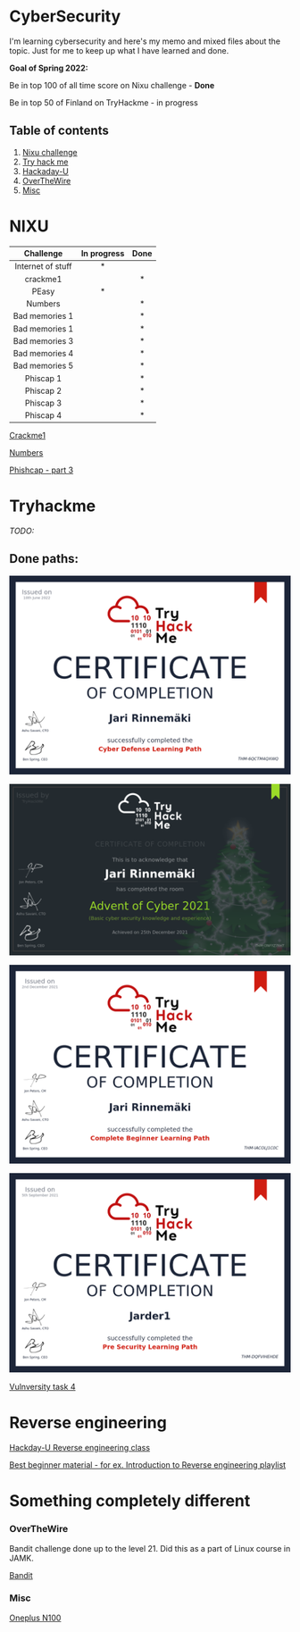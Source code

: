 # CyberSecurity

I'm learning cybersecurity and here's my memo and mixed files about the topic. Just for me to keep up what I have learned and done.

**Goal of Spring 2022:**

Be in top 100 of all time score on Nixu challenge - **Done**

Be in top 50 of Finland on TryHackme - in progress


## Table of contents
1. [Nixu challenge](#nixu)
2. [Try hack me](#tryhackme)
3. [Hackaday-U](#hackday-u)
4. [OverTheWire](#overthewire)
5. [Misc](#misc)


# NIXU

|Challenge|In progress|Done|
|:-:|:-:|:-:|
|Internet of stuff|*||
|crackme1| | *|
|PEasy|*|| 
|Numbers| | *|
|Bad memories 1| |*|
|Bad memories 1| |*|
|Bad memories 3| |*|
|Bad memories 4| |*|
|Bad memories 5| |*|
|Phiscap 1||*|
|Phiscap 2||*|
|Phiscap 3||*|
|Phiscap 4||*|

[Crackme1](./NIXU/crackme1-memo.md)

[Numbers](./NIXU/numbers.py)

[Phishcap - part 3](./NIXU/Nixutractor.py)




# Tryhackme


*TODO:* 

## Done paths:

![](./THM/THM-cyber-defence.png)

![](./THM/THM-AoC-2021.png)

![](./THM/THM-beginner.png)

![](./THM/THM-pre_security.png)

[Vulnversity task 4](./THM/john_h.py)

# Reverse engineering

[Hackday-U Reverse engineering class](./hackaday.md)

[Best beginner material - for ex. Introduction to Reverse engineering playlist](https://www.youtube.com/c/DrJoshStroschein)


# Something completely different

### OverTheWire

Bandit challenge done up to the level 21. Did this as a part of Linux course in JAMK.

[Bandit](./OTW/bandit.txt)

### Misc

[Oneplus N100](./oneplus.md)



